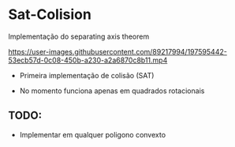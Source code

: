 # Sat-Colision

Implementação do separating axis theorem <br>

https://user-images.githubusercontent.com/89217994/197595442-53ecb57d-0c08-450b-a230-a2a6870c8b11.mp4

- Primeira implementação de colisão (SAT)

- No momento funciona apenas em quadrados rotacionais

## TODO:
- Implementar em qualquer poligono convexto

